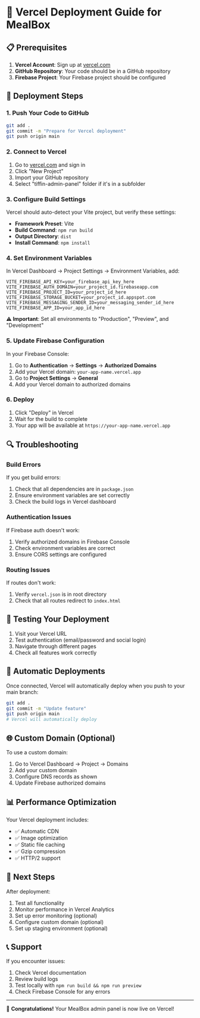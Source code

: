 # 🚀 Vercel Deployment Guide for MealBox

## 📋 Prerequisites

1. **Vercel Account**: Sign up at [vercel.com](https://vercel.com)
2. **GitHub Repository**: Your code should be in a GitHub repository
3. **Firebase Project**: Your Firebase project should be configured

## 🔧 Deployment Steps

### 1. Push Your Code to GitHub

```bash
git add .
git commit -m "Prepare for Vercel deployment"
git push origin main
```

### 2. Connect to Vercel

1. Go to [vercel.com](https://vercel.com) and sign in
2. Click "New Project"
3. Import your GitHub repository
4. Select "tiffin-admin-panel" folder if it's in a subfolder

### 3. Configure Build Settings

Vercel should auto-detect your Vite project, but verify these settings:

- **Framework Preset**: Vite
- **Build Command**: `npm run build`
- **Output Directory**: `dist`
- **Install Command**: `npm install`

### 4. Set Environment Variables

In Vercel Dashboard → Project Settings → Environment Variables, add:

```env
VITE_FIREBASE_API_KEY=your_firebase_api_key_here
VITE_FIREBASE_AUTH_DOMAIN=your_project_id.firebaseapp.com
VITE_FIREBASE_PROJECT_ID=your_project_id_here
VITE_FIREBASE_STORAGE_BUCKET=your_project_id.appspot.com
VITE_FIREBASE_MESSAGING_SENDER_ID=your_messaging_sender_id_here
VITE_FIREBASE_APP_ID=your_app_id_here
```

**⚠️ Important**: Set all environments to "Production", "Preview", and "Development"

### 5. Update Firebase Configuration

In your Firebase Console:

1. Go to **Authentication** → **Settings** → **Authorized Domains**
2. Add your Vercel domain: `your-app-name.vercel.app`
3. Go to **Project Settings** → **General**
4. Add your Vercel domain to authorized domains

### 6. Deploy

1. Click "Deploy" in Vercel
2. Wait for the build to complete
3. Your app will be available at `https://your-app-name.vercel.app`

## 🔍 Troubleshooting

### Build Errors

If you get build errors:

1. Check that all dependencies are in `package.json`
2. Ensure environment variables are set correctly
3. Check the build logs in Vercel dashboard

### Authentication Issues

If Firebase auth doesn't work:

1. Verify authorized domains in Firebase Console
2. Check environment variables are correct
3. Ensure CORS settings are configured

### Routing Issues

If routes don't work:

1. Verify `vercel.json` is in root directory
2. Check that all routes redirect to `index.html`

## 📱 Testing Your Deployment

1. Visit your Vercel URL
2. Test authentication (email/password and social login)
3. Navigate through different pages
4. Check all features work correctly

## 🔄 Automatic Deployments

Once connected, Vercel will automatically deploy when you push to your main branch:

```bash
git add .
git commit -m "Update feature"
git push origin main
# Vercel will automatically deploy
```

## 🌐 Custom Domain (Optional)

To use a custom domain:

1. Go to Vercel Dashboard → Project → Domains
2. Add your custom domain
3. Configure DNS records as shown
4. Update Firebase authorized domains

## 📊 Performance Optimization

Your Vercel deployment includes:

- ✅ Automatic CDN
- ✅ Image optimization
- ✅ Static file caching
- ✅ Gzip compression
- ✅ HTTP/2 support

## 🎯 Next Steps

After deployment:

1. Test all functionality
2. Monitor performance in Vercel Analytics
3. Set up error monitoring (optional)
4. Configure custom domain (optional)
5. Set up staging environment (optional)

## 📞 Support

If you encounter issues:

1. Check Vercel documentation
2. Review build logs
3. Test locally with `npm run build && npm run preview`
4. Check Firebase Console for any errors

---

🎉 **Congratulations!** Your MealBox admin panel is now live on Vercel!